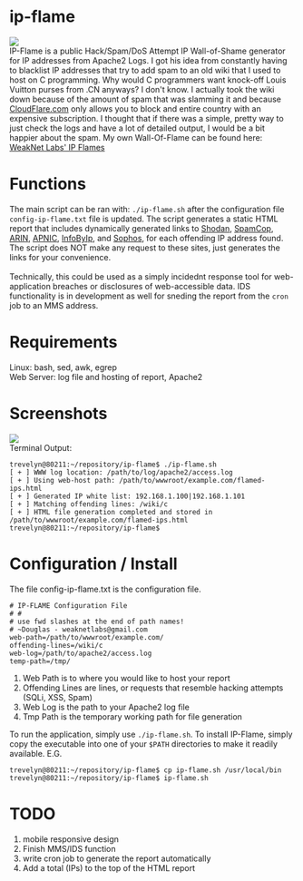 # ip-flame
<img src="https://weaknetlabs.com/images/ip-flame-dark.png" /><br />
IP-Flame is a public Hack/Spam/DoS Attempt IP Wall-of-Shame generator for IP addresses from Apache2 Logs. I got his idea from constantly having to blacklist IP addresses that try to add spam to an old wiki that I used to host on C programming. Why would C programmers want knock-off Louis Vuitton purses from .CN anyways? I don't know. I actually took the wiki down because of the amount of spam that was slamming it and because <a href="https://www.cloudflare.com/">CloudFlare.com</a> only allows you to block and entire country with an expensive subscription. I thought that if there was a simple, pretty way to just check the logs and have a lot of detailed output, I would be a bit happier about the spam. My own Wall-Of-Flame can be found here: <a href="http://weaknetlabs.com/flamed-ips.html">WeakNet Labs' IP Flames</a>

# Functions
The main script can be ran with: <code>./ip-flame.sh</code> after the configuration file <code>config-ip-flame.txt</code> file is updated. The script generates a static HTML report that includes dynamically generated links to <a href="https://www.shodan.io/">Shodan</a>, <a href="https://www.spamcop.net/">SpamCop</a>, <a href="http://whois.arin.net/ui">ARIN</a>, <a href="https://www.apnic.net/">APNIC</a>, <a href="http://www.infobyip.com/">InfoByIp</a>, and <a href="https://www.sophos.com/en-us.aspx">Sophos</a>, for each offending IP address found. The script does NOT make any request to these sites, just generates the links for your convenience.<br /><br />
Technically, this could be used as a simply incidednt response tool for web-application breaches or disclosures of web-accessible data. IDS functionality is in development as well for sneding the report from the <code>cron</code> job to an MMS address. 

# Requirements
Linux: bash, sed, awk, egrep<br />
Web Server: log file and hosting of report, Apache2

# Screenshots
<img src="https://weaknetlabs.com/images/ip-flame-screenshot2.PNG"/><br />
Terminal Output:<br />
```
trevelyn@80211:~/repository/ip-flame$ ./ip-flame.sh
[ + ] WWW log location: /path/to/log/apache2/access.log
[ + ] Using web-host path: /path/to/wwwroot/example.com/flamed-ips.html
[ + ] Generated IP white list: 192.168.1.100|192.168.1.101
[ + ] Matching offending lines: /wiki/c
[ + ] HTML file generation completed and stored in /path/to/wwwroot/example.com/flamed-ips.html
trevelyn@80211:~/repository/ip-flame$
```

# Configuration / Install
The file config-ip-flame.txt is the configuration file.<br />
```
# IP-FLAME Configuration File
# #
# use fwd slashes at the end of path names! 
# ~Douglas - weaknetlabs@gmail.com
web-path=/path/to/wwwroot/example.com/
offending-lines=/wiki/c
web-log=/path/to/apache2/access.log
temp-path=/tmp/
```
1. Web Path is to where you would like to host your report
2. Offending Lines are lines, or requests that resemble hacking attempts (SQLi, XSS, Spam)
3. Web Log is the path to your Apache2 log file
4. Tmp Path is the temporary working path for file generation

To run the application, simply use <code>./ip-flame.sh</code>. To install IP-Flame, simply copy the executable into one of your <code>$PATH</code> directories to make it readily available. E.G. 
```
trevelyn@80211:~/repository/ip-flame$ cp ip-flame.sh /usr/local/bin
trevelyn@80211:~/repository/ip-flame$ ip-flame.sh
```

# TODO
1. mobile responsive design
2. Finish MMS/IDS function
2. write cron job to generate the report automatically
3. Add a total (IPs) to the top of the HTML report
